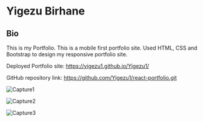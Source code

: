 # Yigezu Birhane
## Bio
This is my Portfolio. This is a mobile first portfolio site. Used HTML, CSS and Bootstrap to design my responsive portfolio site.

Deployed Portfolio site: https://yigezu1.github.io/Yigezu1/

GitHub repository link: https://github.com/Yigezu1/react-portfolio.git

![Capture1](https://user-images.githubusercontent.com/42190239/104232208-03891680-541e-11eb-9498-3b5f5f8b6a44.PNG)

![Capture2](https://user-images.githubusercontent.com/42190239/104232220-0a178e00-541e-11eb-81b6-2a51f2720568.PNG)

![Capture3](https://user-images.githubusercontent.com/42190239/104232840-e6087c80-541e-11eb-9c54-947ea7c0890f.PNG)

